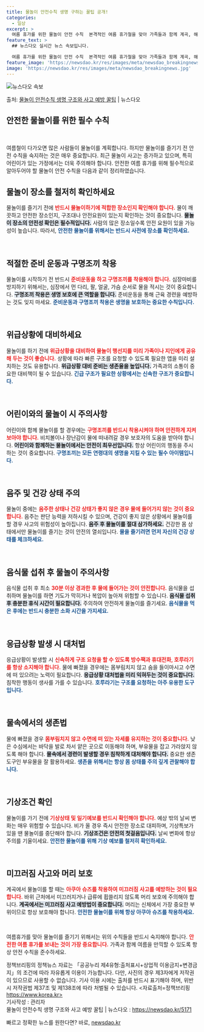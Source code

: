```yaml
---
title: 물놀이 안전수칙 생명 구하는 꿀팁 공개!
categories:
  - 일상
excerpt: >
  여름 휴가를 위한 물놀이 안전 수칙  본격적인 여름 휴가철을 맞아 가족들과 함께 계곡, 해수욕장, 워터파크 …
feature_text: >
  ## 뉴스다오 실시간 뉴스 속보입니다.

  여름 휴가를 위한 물놀이 안전 수칙  본격적인 여름 휴가철을 맞아 가족들과 함께 계곡, 해수욕장, 워터파크 …
feature_image: 'https://newsdao.kr/res/images/meta/newsdao_breakingnews.jpg'
image: 'https://newsdao.kr/res/images/meta/newsdao_breakingnews.jpg'
---
```


![뉴스다오 속보](https://newsdao.kr/res/images/meta/newsdao_breakingnews.jpg)

<p>출처: <a href="https://newsdao.kr/5171" rel="dofollow">물놀이 안전수칙 생명 구조와 사고 예방 꿀팁</a> | 뉴스다오</p>

<h2 data-ke-size="size26">안전한 물놀이를 위한 필수 수칙</h2>

<p data-ke-size="size16">&nbsp;</p>

여름철이 다가오면 많은 사람들이 물놀이를 계획합니다. 하지만 물놀이를 즐기기 전 안전 수칙을 숙지하는 것은 매우 중요합니다. 최근 물놀이 사고는 증가하고 있으며, 특히 어린이가 있는 가정에서는 더욱 주의해야 합니다. 안전한 여름 휴가를 위해 필수적으로 알아두어야 할 물놀이 안전 수칙을 다음과 같이 정리하였습니다. 

<h2 data-ke-size="size26">물놀이 장소를 철저히 확인하세요</h2>

물놀이를 즐기기 전에 <b><span style="color: #ee2323;">반드시 물놀이하기에 적합한 장소인지 확인해야 합니다.</span></b> 물이 깨끗하고 안전한 장소인지, 구조대나 안전요원이 있는지 확인하는 것이 중요합니다. <b><span style="background-color: #21538527;">물놀이 장소의 안전성 확인은 필수적입니다.</span></b> 사람의 많은 장소일수록 안전 요원이 있을 가능성이 높습니다. 따라서, <b><span style="color: #1a5490;">안전한 물놀이를 위해서는 반드시 사전에 장소를 확인하세요.</span></b>

<p data-ke-size="size16">&nbsp;</p>

<h2 data-ke-size="size26">적절한 준비 운동과 구명조끼 착용</h2>

물놀이를 시작하기 전 반드시 <b><span style="color: #ee2323;">준비운동을 하고 구명조끼를 착용해야 합니다.</span></b> 심장마비를 방지하기 위해서는, 심장에서 먼 다리, 팔, 얼굴, 가슴 순서로 물을 적시는 것이 중요합니다. <b><span style="background-color: #21538527;">구명조끼 착용은 생명 보호에 큰 역할을 합니다.</span></b> 준비운동을 통해 근육 경련을 예방하는 것도 잊지 마세요. <b><span style="color: #1a5490;">준비운동과 구명조끼 착용은 생명을 보호하는 중요한 수칙입니다.</span></b>

<p data-ke-size="size16">&nbsp;</p>

<h2 data-ke-size="size26">위급상황에 대비하세요</h2>

물놀이를 하기 전에 <b><span style="color: #ee2323;">위급상황을 대비하여 물놀이 행선지를 미리 가족이나 지인에게 공유해 두는 것이 좋습니다.</span></b> 상황에 따라 빠른 구조를 요청할 수 있도록 필요한 앱을 미리 설치하는 것도 유용합니다. <b><span style="background-color: #21538527;">위급상황 대비 준비는 생존율을 높입니다.</span></b> 가족과의 소통이 중요한 대비책이 될 수 있습니다. <b><span style="color: #1a5490;">긴급 구조가 필요한 상황에서는 신속한 구조가 중요합니다.</span></b>

<p data-ke-size="size16">&nbsp;</p>

<h2 data-ke-size="size26">어린이와의 물놀이 시 주의사항</h2>

어린이와 함께 물놀이를 할 경우에는 <b><span style="color: #ee2323;">구명조끼를 반드시 착용시켜야 하며 안전하게 지켜보아야 합니다.</span></b> 비치볼이나 장난감이 물에 떠내려갈 경우 보호자의 도움을 받아야 합니다. <b><span style="background-color: #21538527;">어린이와 함께하는 물놀이에서는 안전이 최우선입니다.</span></b> 항상 어린이의 행동을 주시하는 것이 중요합니다. <b><span style="color: #1a5490;">구명조끼는 모든 연령대의 생명을 지킬 수 있는 필수 아이템입니다.</span></b>

<p data-ke-size="size16">&nbsp;</p>

<h2 data-ke-size="size26">음주 및 건강 상태 주의</h2>

물놀이 중에는 <b><span style="color: #ee2323;">음주한 상태나 건강 상태가 좋지 않은 경우 물에 들어가지 않는 것이 중요합니다.</span></b> 음주는 판단 능력을 저하시킬 수 있으며, 건강이 좋지 않은 상황에서 물놀이를 할 경우 사고의 위험성이 높아집니다. <b><span style="background-color: #21538527;">음주 후 물놀이를 절대 삼가하세요.</span></b> 건강한 몸 상태에서만 물놀이를 즐기는 것이 안전의 열쇠입니다. <b><span style="color: #1a5490;">물을 즐기려면 먼저 자신의 건강 상태를 체크하세요.</span></b>

<p data-ke-size="size16">&nbsp;</p>

<h2 data-ke-size="size26">음식물 섭취 후 물놀이 주의사항</h2>

음식물 섭취 후 최소 <b><span style="color: #ee2323;">30분 이상 경과한 후 물에 들어가는 것이 안전합니다.</span></b> 음식물을 섭취하며 물놀이를 하면 기도가 막히거나 복압이 높아져 위험할 수 있습니다. <b><span style="background-color: #21538527;">음식물 섭취 후 충분한 휴식 시간이 필요합니다.</span></b> 주의하여 안전하게 물놀이를 즐기세요. <b><span style="color: #1a5490;">음식물을 먹은 후에는 반드시 충분한 소화 시간을 가지세요.</span></b>

<p data-ke-size="size16">&nbsp;</p>

<h2 data-ke-size="size26">응급상황 발생 시 대처법</h2>

응급상황이 발생할 시 <b><span style="color: #ee2323;">신속하게 구조 요청을 할 수 있도록 방수팩과 휴대전화, 호루라기를 항상 소지해야 합니다.</span></b> 물에 빠졌을 경우에는 몸부림치지 않고 숨을 들이마시고 수면에 떠 있으려는 노력이 필요합니다. <b><span style="background-color: #21538527;">응급상황 대처법을 미리 익혀두는 것이 중요합니다.</span></b> 침착한 행동이 생사를 가를 수 있습니다. <b><span style="color: #1a5490;">호루라기는 구조를 요청하는 아주 유용한 도구입니다.</span></b>

<p data-ke-size="size16">&nbsp;</p>

<h2 data-ke-size="size26">물속에서의 생존법</h2>

물에 빠졌을 경우 <b><span style="color: #ee2323;">몸부림치지 않고 수면에 떠 있는 자세를 유지하는 것이 중요합니다.</span></b> 낮은 수심에서는 바닥을 발로 차서 얕은 곳으로 이동해야 하며, 부유물을 잡고 가라앉지 않도록 해야 합니다. <b><span style="background-color: #21538527;">물속에서 경련이 발생할 경우 침착하게 대처해야 합니다.</span></b> 중요한 생존 도구인 부유물을 잘 활용하세요. <b><span style="color: #1a5490;">생존을 위해서는 항상 몸 상태를 주의 깊게 관찰해야 합니다.</span></b>

<p data-ke-size="size16">&nbsp;</p>

<h2 data-ke-size="size26">기상조건 확인</h2>

물놀이를 가기 전에 <b><span style="color: #ee2323;">기상상태 및 일기예보를 반드시 확인해야 합니다.</span></b> 예상 밖의 날씨 변화는 매우 위험할 수 있습니다. 비가 올 경우 즉시 안전한 장소로 대피하며, 기상특보가 있을 땐 물놀이를 중단해야 합니다. <b><span style="background-color: #21538527;">기상조건은 안전의 첫걸음입니다.</span></b> 날씨 변화에 항상 주의를 기울이세요. <b><span style="color: #1a5490;">안전한 물놀이를 위해 기상 예보를 철저히 확인하세요.</span></b>

<p data-ke-size="size16">&nbsp;</p>

<h2 data-ke-size="size26">미끄러짐 사고와 머리 보호</h2>

계곡에서 물놀이를 할 때는 <b><span style="color: #ee2323;">아쿠아 슈즈를 착용하여 미끄러짐 사고를 예방하는 것이 필요합니다.</span></b> 바위 근처에서 미끄러지거나 급류에 휩쓸리지 않도록 머리 보호에 주의해야 합니다. <b><span style="background-color: #21538527;">계곡에서는 미끄러짐 사고 예방법이 중요합니다.</span></b> 머리는 신체에서 가장 중요한 부위이므로 항상 보호해야 합니다. <b><span style="color: #1a5490;">안전한 물놀이를 위해 항상 아쿠아 슈즈를 착용하세요.</span></b>

<p data-ke-size="size16">&nbsp;</p>

여름휴가를 맞아 물놀이를 즐기기 위해서는 위의 수칙들을 반드시 숙지해야 합니다. <b><span style="color: #ee2323;">안전한 여름 휴가를 보내는 것이 가장 중요합니다.</span></b> 가족과 함께 여름을 만끽할 수 있도록 항상 안전 수칙을 준수하세요. 

정책브리핑의 정책뉴스 자료는 「공공누리 제4유형:출처표시+상업적 이용금지+변경금지」의 조건에 따라 자유롭게 이용이 가능합니다. 다만, 사진의 경우 제3자에게 저작권이 있으므로 사용할 수 없습니다. 기사 이용 시에는 출처를 반드시 표기해야 하며, 위반 시 저작권법 제37조 및 제138조에 따라 처벌될 수 있습니다. <자료출처=정책브리핑 https://www.korea.kr>  
기사작성 : 관리자  
물놀이 안전수칙 생명 구조와 사고 예방 꿀팁 | 뉴스다오  : https://newsdao.kr/5171 

빠르고 정확한 뉴스를 원한다면? 바로, <a href="https://newsdao.kr" rel="dofollow">newsdao.kr</a>


